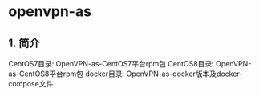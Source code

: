 # openvpn-as
## 1. 简介
CentOS7目录: OpenVPN-as-CentOS7平台rpm包
CentOS8目录: OpenVPN-as-CentOS8平台rpm包
docker目录: OpenVPN-as-docker版本及docker-compose文件